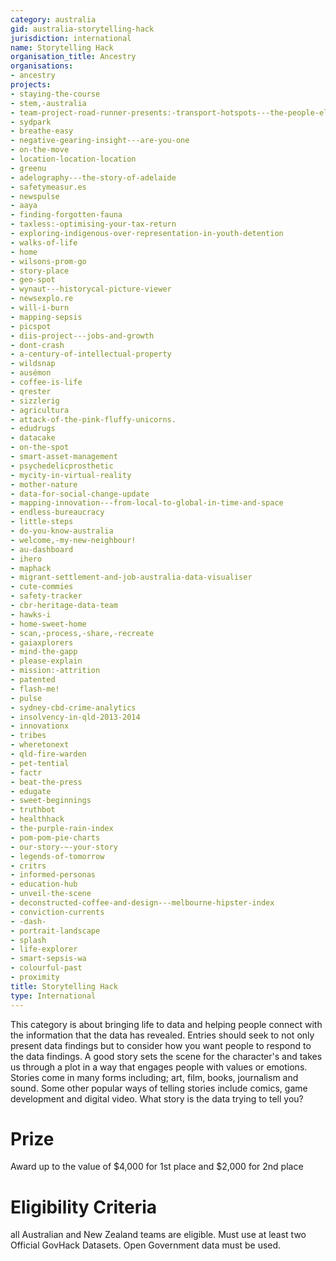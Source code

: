 ```yaml
---
category: australia
gid: australia-storytelling-hack
jurisdiction: international
name: Storytelling Hack
organisation_title: Ancestry
organisations:
- ancestry
projects:
- staying-the-course
- stem,-australia
- team-project-road-runner-presents:-transport-hotspots---the-people-element
- sydpark
- breathe-easy
- negative-gearing-insight---are-you-one
- on-the-move
- location-location-location
- greenu
- adelography---the-story-of-adelaide
- safetymeasur.es
- newspulse
- aaya
- finding-forgotten-fauna
- taxless:-optimising-your-tax-return
- exploring-indigenous-over-representation-in-youth-detention
- walks-of-life
- home
- wilsons-prom-go
- story-place
- geo-spot
- wynaut---historycal-picture-viewer
- newsexplo.re
- will-i-burn
- mapping-sepsis
- picspot
- diis-project---jobs-and-growth
- dont-crash
- a-century-of-intellectual-property
- wildsnap
- ausémon
- coffee-is-life
- qrester
- sizzlerig
- agricultura
- attack-of-the-pink-fluffy-unicorns.
- edudrugs
- datacake
- on-the-spot
- smart-asset-management
- psychedelicprosthetic
- mycity-in-virtual-reality
- mother-nature
- data-for-social-change-update
- mapping-innovation---from-local-to-global-in-time-and-space
- endless-bureaucracy
- little-steps
- do-you-know-australia
- welcome,-my-new-neighbour!
- au-dashboard
- ihero
- maphack
- migrant-settlement-and-job-australia-data-visualiser
- cute-commies
- safety-tracker
- cbr-heritage-data-team
- hawks-i
- home-sweet-home
- scan,-process,-share,-recreate
- gaiaxplorers
- mind-the-gapp
- please-explain
- mission:-attrition
- patented
- flash-me!
- pulse
- sydney-cbd-crime-analytics
- insolvency-in-qld-2013-2014
- innovationx
- tribes
- wheretonext
- qld-fire-warden
- pet-tential
- factr
- beat-the-press
- edugate
- sweet-beginnings
- truthbot
- healthhack
- the-purple-rain-index
- pom-pom-pie-charts
- our-story-~-your-story
- legends-of-tomorrow
- critrs
- informed-personas
- education-hub
- unveil-the-scene
- deconstructed-coffee-and-design---melbourne-hipster-index
- conviction-currents
- -dash-
- portrait-landscape
- splash
- life-explorer
- smart-sepsis-wa
- colourful-past
- proximity
title: Storytelling Hack
type: International
---
```


This category is about bringing life to data and helping people connect with the information that the data has revealed.  Entries should seek to not only present data findings but to consider how you want people to respond to the data findings.   A good story sets the scene for the character's and takes us through a plot in a way that engages people with values or emotions.   Stories come in many forms including; art, film, books, journalism and sound.   Some other popular ways of telling stories include comics, game development and digital video.  What story is the data trying to tell you?

# Prize
Award up to the value of $4,000 for 1st place and $2,000 for 2nd place

# Eligibility Criteria
all Australian and New Zealand teams are eligible.  Must use at least two Official GovHack Datasets.  Open Government data must be used.